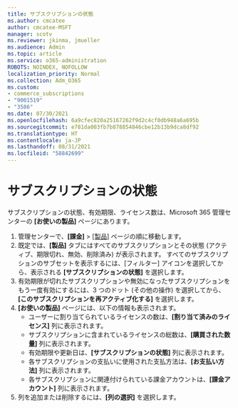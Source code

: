 ```yaml
---
title: サブスクリプションの状態
ms.author: cmcatee
author: cmcatee-MSFT
manager: scotv
ms.reviewer: jkinma, jmueller
ms.audience: Admin
ms.topic: article
ms.service: o365-administration
ROBOTS: NOINDEX, NOFOLLOW
localization_priority: Normal
ms.collection: Adm_O365
ms.custom:
- commerce_subscriptions
- "9001519"
- "3586"
ms.date: 07/30/2021
ms.openlocfilehash: 6a9cfec820a25167262f9d2c4cf0db948a6a695b
ms.sourcegitcommit: e781da003fb7b878854846cbe12b13b9dca8df92
ms.translationtype: HT
ms.contentlocale: ja-JP
ms.lasthandoff: 08/31/2021
ms.locfileid: "58842699"
---
```

# <a name="subscription-status"></a>サブスクリプションの状態

サブスクリプションの状態、有効期限、ライセンス数は、Microsoft 365 管理センターの **[お使いの製品]** ページにあります。

1. 管理センターで、**[課金]** > [[製品]](https://go.microsoft.com/fwlink/p/?linkid=842054) ページの順に移動します。
2. 既定では、**[製品]** タブにはすべてのサブスクリプションとその状態 (アクティブ、期限切れ、無効、削除済み) が表示されます。 すべてのサブスクリプションのサブセットを表示するには、[フィルター] アイコンを選択してから、表示される **[サブスクリプションの状態]** を選択します。
3. 有効期限が切れたサブスクリプションや無効になったサブスクリプションをもう一度有効にするには、3 つのドット (その他の操作) を選択してから、**[このサブスクリプションを再アクティブ化する]** を選択します。
4. **[お使いの製品]** ページには、以下の情報も表示されます。
    - ユーザーに割り当てられているライセンスの数は、**[割り当て済みのライセンス]** 列に表示されます。
    - サブスクリプションに含まれているライセンスの総数は、**[購買された数量]** 列に表示されます。
    - 有効期限や更新日は、**[サブスクリプションの状態]** 列に表示されます。
    - 各サブスクリプションの支払いに使用された支払方法は、**[お支払い方法]** 列に表示されます。
    - 各サブスクリプションに関連付けられている課金アカウントは、**[課金アカウント]** 列に表示されます。
5. 列を追加または削除するには、**[列の選択]** を選択します。